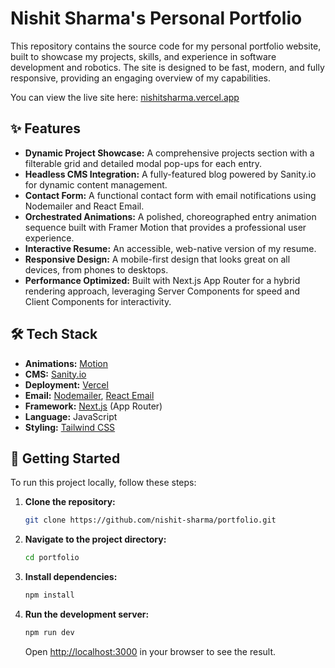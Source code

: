 # Nishit Sharma's Personal Portfolio

This repository contains the source code for my personal portfolio website, built to showcase my projects, skills, and experience in software development and robotics. The site is designed to be fast, modern, and fully responsive, providing an engaging overview of my capabilities.

You can view the live site here: [nishitsharma.vercel.app](https://nishitsharma.vercel.app/)

## ✨ Features

-   **Dynamic Project Showcase:** A comprehensive projects section with a filterable grid and detailed modal pop-ups for each entry.
-   **Headless CMS Integration:** A fully-featured blog powered by Sanity.io for dynamic content management.
-   **Contact Form:** A functional contact form with email notifications using Nodemailer and React Email.
-   **Orchestrated Animations:** A polished, choreographed entry animation sequence built with Framer Motion that provides a professional user experience.
-   **Interactive Resume:** An accessible, web-native version of my resume.
-   **Responsive Design:** A mobile-first design that looks great on all devices, from phones to desktops.
-   **Performance Optimized:** Built with Next.js App Router for a hybrid rendering approach, leveraging Server Components for speed and Client Components for interactivity.

## 🛠️ Tech Stack

-   **Animations:** [Motion](https://motion.dev)
-   **CMS:** [Sanity.io](https://www.sanity.io/)
-   **Deployment:** [Vercel](https://vercel.com/)
-   **Email:** [Nodemailer](https://nodemailer.com/), [React Email](https://react.email/)
-   **Framework:** [Next.js](https://nextjs.org/) (App Router)
-   **Language:** JavaScript
-   **Styling:** [Tailwind CSS](https://tailwindcss.com/)

## 🚀 Getting Started

To run this project locally, follow these steps:

1.  **Clone the repository:**
    ```bash
    git clone https://github.com/nishit-sharma/portfolio.git
    ```

2.  **Navigate to the project directory:**
    ```bash
    cd portfolio
    ```

3.  **Install dependencies:**
    ```bash
    npm install
    ```

4.  **Run the development server:**
    ```bash
    npm run dev
    ```

    Open [http://localhost:3000](http://localhost:3000) in your browser to see the result.
